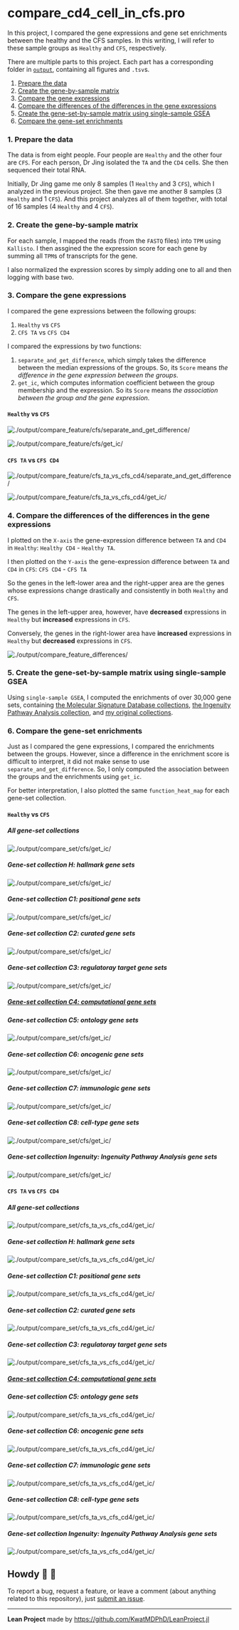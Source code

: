 # compare_cd4_cell_in_cfs.pro

In this project, I compared the gene expressions and gene set enrichments between the healthy and the CFS samples. In this writing, I will refer to these sample groups as `Healthy` and `CFS`, respectively.

There are multiple parts to this project. Each part has a corresponding folder in [`output`](./output), containing all figures and `.tsv`s.

1. [Prepare the data](#1.-prepare-the-data)
2. [Create the gene-by-sample matrix](#2.-create-the-gene-by-sample-matrix)
3. [Compare the gene expressions](#3.-compare-the-gene-expressions)
4. [Compare the differences of the differences in the gene expressions](#4.-compare-the-differences-of-the-differences-in-the-gene-expressions)
5. [Create the gene-set-by-sample matrix using single-sample GSEA](#5.-create-the-gene-set-by-sample-matrix-using-single-sample-gsea)
6. [Compare the gene-set enrichments](#6.-compare-the-gene-set-enrichments)

### 1. Prepare the data

The data is from eight people. Four people are `Healthy` and the other four are `CFS`. For each person, Dr Jing isolated the `TA` and the `CD4` cells. She then sequenced their total RNA.

Initially, Dr Jing game me only 8 samples (1 `Healthy` and 3 `CFS`), which I analyzed in the previous project. She then gave me another 8 samples (3 `Healthy` and 1 `CFS`). And this project analyzes all of them together, with total of 16 samples (4 `Healthy` and 4 `CFS`).

### 2. Create the gene-by-sample matrix

For each sample, I mapped the reads (from the `FASTQ` files) into `TPM` using `Kallisto`. I then assgined the the expression score for each gene by summing all `TPM`s of transcripts for the gene.

I also normalized the expression scores by simply adding one to all and then logging with base two.

### 3. Compare the gene expressions

I compared the gene expressions between the following groups:

1. `Healthy` vs `CFS`
2. `CFS TA` vs `CFS CD4`

I compared the expressions by two functions:

1. `separate_and_get_difference`, which simply takes the difference between the median expressions of the groups. So, its `Score` means _the difference in the gene expression between the groups_.
2. `get_ic`, which computes information coefficient between the group membership and the expression. So its `Score` means _the association between the group and the gene expression_.

#### `Healthy` vs `CFS`

![./output/compare_feature/cfs/separate_and_get_difference/](./output/compare_feature/cfs/separate_and_get_difference/function_heat_map.png)

![./output/compare_feature/cfs/get_ic/](./output/compare_feature/cfs/get_ic/function_heat_map.png)

#### `CFS TA` vs `CFS CD4`

![./output/compare_feature/cfs_ta_vs_cfs_cd4/separate_and_get_difference/](./output/compare_feature/cfs_ta_vs_cfs_cd4/separate_and_get_difference/function_heat_map.png)

![./output/compare_feature/cfs_ta_vs_cfs_cd4/get_ic/](./output/compare_feature/cfs_ta_vs_cfs_cd4/get_ic/function_heat_map.png)

### 4. Compare the differences of the differences in the gene expressions

I plotted on the `X-axis` the gene-expression difference between `TA` and `CD4` in `Healthy`: `Healthy CD4` - `Healthy TA`.

I then plotted on the `Y-axis` the gene-expression difference between `TA` and `CD4` in `CFS`: `CFS CD4` - `CFS TA`

So the genes in the left-lower area and the right-upper area are the genes whose expressions change drastically and consistently in both `Healthy` and `CFS`.

The genes in the left-upper area, however, have **decreased** expressions in `Healthy` but **increased** expressions in `CFS`.

Conversely, the genes in the right-lower area have **increased** expressions in `Healthy` but **decreased** expressions in `CFS`.

![./output/compare_feature_differences/](./output/compare_feature_differences/cd4_minus_ta_in_cfs_vs_cd4_minus_ta_in_healthy.png)

### 5. Create the gene-set-by-sample matrix using single-sample GSEA

Using `single-sample GSEA`, I computed the enrichments of over 30,000 gene sets, containing [the Molecular Signature Database collections](http://www.gsea-msigdb.org/gsea/msigdb/collections.jsp), [the Ingenuity Pathway Analysis collection](https://digitalinsights.qiagen.com/products-overview/discovery-insights-portfolio/analysis-and-visualization/qiagen-ipa/?cmpid=QDI_GA_IPA&gclid=Cj0KCQjwrJOMBhCZARIsAGEd4VG5KP7qCQniga38ftVeIWhiXE5lSxQNUVxiDVcnsOFhz9-mGuB855saAhwHEALw_wcB), and [my original collections](https://github.com/KwatMDPhD/gene_set.pro).

### 6. Compare the gene-set enrichments

Just as I compared the gene expressions, I compared the enrichments between the groups. However, since a difference in the enrichment score is difficult to interpret, it did not make sense to use `separate_and_get_difference`. So, I only computed the association between the groups and the enrichments using `get_ic`.

For better interpretation, I also plotted the same `function_heat_map` for each gene-set collection.

#### `Healthy` vs `CFS`

##### All gene-set collections

![./output/compare_set/cfs/get_ic/](./output/compare_set/cfs/get_ic/function_heat_map.png)

##### Gene-set collection H: hallmark gene sets

![./output/compare_set/cfs/get_ic/](./output/compare_set/cfs/get_ic/h.png)

##### Gene-set collection C1: positional gene sets

![./output/compare_set/cfs/get_ic/](./output/compare_set/cfs/get_ic/c1.png)

##### Gene-set collection C2: curated gene sets

![./output/compare_set/cfs/get_ic/](./output/compare_set/cfs/get_ic/c2.png)

##### Gene-set collection C3: regulatoray target gene sets

![./output/compare_set/cfs/get_ic/](./output/compare_set/cfs/get_ic/c3.png)

##### [Gene-set collection C4: computational gene sets](./output/compare_set/cfs/get_ic/c4.png)

##### Gene-set collection C5: ontology gene sets

![./output/compare_set/cfs/get_ic/](./output/compare_set/cfs/get_ic/c5.png)

##### Gene-set collection C6: oncogenic gene sets

![./output/compare_set/cfs/get_ic/](./output/compare_set/cfs/get_ic/c6.png)

##### Gene-set collection C7: immunologic gene sets

![./output/compare_set/cfs/get_ic/](./output/compare_set/cfs/get_ic/c7.png)

##### Gene-set collection C8: cell-type gene sets

![./output/compare_set/cfs/get_ic/](./output/compare_set/cfs/get_ic/c8.png)

##### Gene-set collection Ingenuity: Ingenuity Pathway Analysis gene sets

![./output/compare_set/cfs/get_ic/](./output/compare_set/cfs/get_ic/ipa.png)

#### `CFS TA` vs `CFS CD4`

##### All gene-set collections

![./output/compare_set/cfs_ta_vs_cfs_cd4/get_ic/](./output/compare_set/cfs/get_ic/function_heat_map.png)

##### Gene-set collection H: hallmark gene sets

![./output/compare_set/cfs_ta_vs_cfs_cd4/get_ic/](./output/compare_set/cfs_ta_vs_cfs_cd4/get_ic/h.png)

##### Gene-set collection C1: positional gene sets

![./output/compare_set/cfs_ta_vs_cfs_cd4/get_ic/](./output/compare_set/cfs_ta_vs_cfs_cd4/get_ic/c1.png)

##### Gene-set collection C2: curated gene sets

![./output/compare_set/cfs_ta_vs_cfs_cd4/get_ic/](./output/compare_set/cfs_ta_vs_cfs_cd4/get_ic/c2.png)

##### Gene-set collection C3: regulatoray target gene sets

![./output/compare_set/cfs_ta_vs_cfs_cd4/get_ic/](./output/compare_set/cfs_ta_vs_cfs_cd4/get_ic/c3.png)

##### [Gene-set collection C4: computational gene sets](./output/compare_set/cfs_ta_vs_cfs_cd4/get_ic/c4.png)

##### Gene-set collection C5: ontology gene sets

![./output/compare_set/cfs_ta_vs_cfs_cd4/get_ic/](./output/compare_set/cfs_ta_vs_cfs_cd4/get_ic/c5.png)

##### Gene-set collection C6: oncogenic gene sets

![./output/compare_set/cfs_ta_vs_cfs_cd4/get_ic/](./output/compare_set/cfs_ta_vs_cfs_cd4/get_ic/c6.png)

##### Gene-set collection C7: immunologic gene sets

![./output/compare_set/cfs_ta_vs_cfs_cd4/get_ic/](./output/compare_set/cfs_ta_vs_cfs_cd4/get_ic/c7.png)

##### Gene-set collection C8: cell-type gene sets

![./output/compare_set/cfs_ta_vs_cfs_cd4/get_ic/](./output/compare_set/cfs_ta_vs_cfs_cd4/get_ic/c8.png)

##### Gene-set collection Ingenuity: Ingenuity Pathway Analysis gene sets

![./output/compare_set/cfs_ta_vs_cfs_cd4/get_ic/](./output/compare_set/cfs_ta_vs_cfs_cd4/get_ic/ipa.png)

## Howdy :wave: :cowboy_hat_face:

To report a bug, request a feature, or leave a comment (about anything related to this repository), just [submit an issue](https://github.com/GIT_USER_NAME/compare_cd4_cell_in_cfs.pro/issues/new/choose).

---

**Lean Project** made by https://github.com/KwatMDPhD/LeanProject.jl
